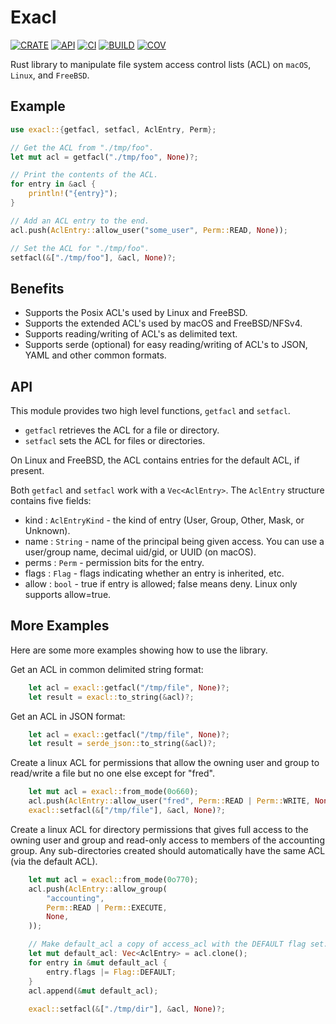 # Exacl

[![CRATE]][crates] [![API]][docs] [![CI]][actions] [![BUILD]][cirrus] [![COV]][codecov]

[CRATE]: https://img.shields.io/crates/v/exacl
[crates]: https://crates.io/crates/exacl
[CI]: https://github.com/byllyfish/exacl/workflows/CI/badge.svg
[actions]: https://github.com/byllyfish/exacl/actions?query=branch%3Amain
[API]: https://docs.rs/exacl/badge.svg
[docs]: https://byllyfish.github.io/exacl
[BUILD]: https://api.cirrus-ci.com/github/byllyfish/exacl.svg
[cirrus]: https://cirrus-ci.com/github/byllyfish/exacl
[COV]: https://codecov.io/gh/byllyfish/exacl/branch/main/graph/badge.svg?token=SWkSyVc1w6
[codecov]: https://codecov.io/gh/byllyfish/exacl

Rust library to manipulate file system access control lists (ACL) on `macOS`, `Linux`, and `FreeBSD`.

## Example

```rust
use exacl::{getfacl, setfacl, AclEntry, Perm};

// Get the ACL from "./tmp/foo".
let mut acl = getfacl("./tmp/foo", None)?;

// Print the contents of the ACL.
for entry in &acl {
    println!("{entry}");
}

// Add an ACL entry to the end.
acl.push(AclEntry::allow_user("some_user", Perm::READ, None));

// Set the ACL for "./tmp/foo".
setfacl(&["./tmp/foo"], &acl, None)?;
```

## Benefits

- Supports the Posix ACL's used by Linux and FreeBSD.
- Supports the extended ACL's used by macOS and FreeBSD/NFSv4.
- Supports reading/writing of ACL's as delimited text.
- Supports serde (optional) for easy reading/writing of ACL's to JSON, YAML and other common formats.

## API

This module provides two high level functions, `getfacl` and `setfacl`.

- `getfacl` retrieves the ACL for a file or directory.
- `setfacl` sets the ACL for files or directories.

On Linux and FreeBSD, the ACL contains entries for the default ACL, if
present.

Both `getfacl` and `setfacl` work with a `Vec<AclEntry>`. The
`AclEntry` structure contains five fields:

- kind : `AclEntryKind` - the kind of entry (User, Group, Other, Mask,
    or Unknown).
- name : `String` - name of the principal being given access. You can
    use a user/group name, decimal uid/gid, or UUID (on macOS).
- perms : `Perm` - permission bits for the entry.
- flags : `Flag` - flags indicating whether an entry is inherited, etc.
- allow : `bool` - true if entry is allowed; false means deny. Linux only
    supports allow=true.


## More Examples

Here are some more examples showing how to use the library.

Get an ACL in common delimited string format:

```rust
    let acl = exacl::getfacl("/tmp/file", None)?;
    let result = exacl::to_string(&acl)?;
```

Get an ACL in JSON format:

```rust
    let acl = exacl::getfacl("/tmp/file", None)?;
    let result = serde_json::to_string(&acl)?;
```

Create a linux ACL for permissions that allow the owning user and group to read/write a file 
but no one else except for "fred".

```rust
    let mut acl = exacl::from_mode(0o660);
    acl.push(AclEntry::allow_user("fred", Perm::READ | Perm::WRITE, None));
    exacl::setfacl(&["/tmp/file"], &acl, None)?;
```

Create a linux ACL for directory permissions that gives full access to the owning user and group
and read-only access to members of the accounting group. Any sub-directories created should 
automatically have the same ACL (via the default ACL).

```rust
    let mut acl = exacl::from_mode(0o770);
    acl.push(AclEntry::allow_group(
        "accounting",
        Perm::READ | Perm::EXECUTE,
        None,
    ));

    // Make default_acl a copy of access_acl with the DEFAULT flag set.
    let mut default_acl: Vec<AclEntry> = acl.clone();
    for entry in &mut default_acl {
        entry.flags |= Flag::DEFAULT;
    }
    acl.append(&mut default_acl);
    
    exacl::setfacl(&["./tmp/dir"], &acl, None)?;
```
